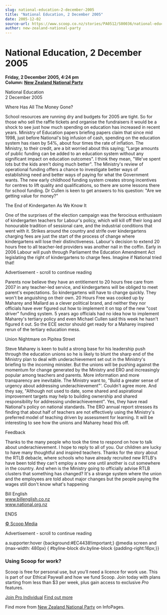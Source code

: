```yaml
---
slug: national-education-2-december-2005
title: "National Education, 2 December 2005"
date: 2005-12-02
source-url: https://www.scoop.co.nz/stories/PA0512/S00036/national-education-2-december-2005.htm
author: new-zealand-national-party
---
```

National Education, 2 December 2005
===================================

**Friday, 2 December 2005, 4:24 pm**  
**Column: [New Zealand National Party](https://info.scoop.co.nz/New_Zealand_National_Party)**

National Education  
2 December 2005

Where Has All The Money Gone?

School resources are running dry and budgets for 2005 are tight. So for those who sell the raffle tickets and organise the fundraisers it would be a shock to see just how much spending on education has increased in recent years. Ministry of Education papers briefing papers claim that since mid 1998, just before National's big infusion of cash, spending on the education system has risen by 54%, about four times the rate of inflation. The Ministry, to their credit, are a bit worried about this saying; \"Large amounts of public funding can be added to an education system without any significant impact on education outcomes". I think they mean, "We've spent lots but the kids aren't doing much better". The Ministry's review of operational funding offers a chance to investigate better ways of establishing need and better ways of paying for what the Government wants. The new early childhood funding system creates strong incentives for centres to lift quality and qualifications, so there are some lessons there for school funding. Dr Cullen is keen to get answers to his question: "Are we getting value for money?"

The End of Kindergarten As We Know It

One of the surprises of the election campaign was the ferocious enthusiasm of kindergarten teachers for Labour's policy, which will kill off their long and honourable tradition of sessional care, and the industrial conditions that went with it. Strikes around the country and strife over kindergartens charging fees are just the start of the process of change where kindergartens will lose their distinctiveness. Labour's decision to extend 20 hours free to all teacher-led providers was another nail in the coffin. Early in 2006 Labour will push through Parliament the Education Amendment Act legislating the right of kindergartens to charge fees. Imagine if National tried that!

Advertisement - scroll to continue reading





Parents now believe they have an entitlement to 20 hours free care from 2007 in any teacher-led service, and kindergartens will be obliged to meet parent's expectations. So kindergartens will have to change quickly. They won't be anguishing on their own. 20 Hours Free was cooked up by Maharey and Mallard as a clever political brand, and neither they nor officials have ever figured out how to implement it on top of the new "cost driver" funding system. 5 years ago officials had no idea how to implement Maharey's tertiary policy and even Michael Cullen said this week he hasn't figured it out. So the ECE sector should get ready for a Maharey inspired rerun of the tertiary education mess.

Union Nightmare on Pipitea Street

Steve Maharey is keen to build a strong base for his leadership push through the education unions so he is likely to blunt the sharp end of the Ministry plan to deal with underachievement set out in the Ministry's briefing to the incoming minister. But the unions will be pushing against the momentum for change generated by the Ministry and ERO and increasingly popular among teachers and parents. More information and more transparency are inevitable. The Ministry want to, "Build a greater sense of urgency about addressing underachievement"'. Couldn't agree more. And they say, "Although not used to date, some shared and aspirational improvement targets may help to building ownership and shared responsibility for addressing underachievement". Yes, they have read National's policy on national standards. The ERO annual report stresses its finding that about half of teachers are not effectively using the Ministry's preferred model of teaching driven by assessment for learning. It will be interesting to see how the unions and Maharey head this off.

Feedback

Thanks to the many people who took the time to respond on how to talk about underachievement. I hope to reply to all of you. Our children are lucky to have many thoughtful and inspired teachers. Thanks for the story about the RTLB debacle, where schools who have already recruited new RTLB's have been told they can't employ a new one until another is cut somewhere in the country. And when is the Ministry going to officially advise RTLB clusters that something has changed? It's a strange system where the union and the employees are told about major changes but the people paying the wages still don't know what's happening

  
Bill English  
www.billenglish.co.nz  
www.national.org.nz

ENDS

[© Scoop Media](http://www.scoop.co.nz/about/terms.html)  

Advertisement - scroll to continue reading



a.supporter:hover {background:#EC4438!important;} @media screen and (max-width: 480px) { #byline-block div.byline-block {padding-right:16px;}}

### Using Scoop for work?

Scoop is free for personal use, but you’ll need a licence for work use. This is part of our Ethical Paywall and how we fund Scoop. Join today with plans starting from less than $3 per week, plus gain access to exclusive _Pro_ features.  
  
[Join Pro Individual](https://pro.scoop.co.nz/Individual/?from=ProIn24) [Find out more](https://pro.scoop.co.nz/using-scoop-for-work/?from=ProIn24)

Find more from [New Zealand National Party](https://info.scoop.co.nz/New_Zealand_National_Party) on InfoPages.